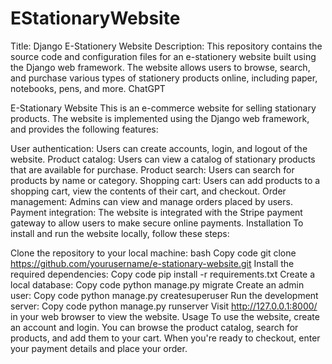 # EStationaryWebsite
Title: Django E-Stationery Website  Description:  This repository contains the source code and configuration files for an e-stationery website built using the Django web framework. The website allows users to browse, search, and purchase various types of stationery products online, including paper, notebooks, pens, and more.
ChatGPT

E-Stationary Website
This is an e-commerce website for selling stationary products. The website is implemented using the Django web framework, and provides the following features:

User authentication: Users can create accounts, login, and logout of the website.
Product catalog: Users can view a catalog of stationary products that are available for purchase.
Product search: Users can search for products by name or category.
Shopping cart: Users can add products to a shopping cart, view the contents of their cart, and checkout.
Order management: Admins can view and manage orders placed by users.
Payment integration: The website is integrated with the Stripe payment gateway to allow users to make secure online payments.
Installation
To install and run the website locally, follow these steps:

Clone the repository to your local machine:
bash
Copy code
git clone https://github.com/yourusername/e-stationary-website.git
Install the required dependencies:
Copy code
pip install -r requirements.txt
Create a local database:
Copy code
python manage.py migrate
Create an admin user:
Copy code
python manage.py createsuperuser
Run the development server:
Copy code
python manage.py runserver
Visit http://127.0.0.1:8000/ in your web browser to view the website.
Usage
To use the website, create an account and login. You can browse the product catalog, search for products, and add them to your cart. When you're ready to checkout, enter your payment details and place your order.
